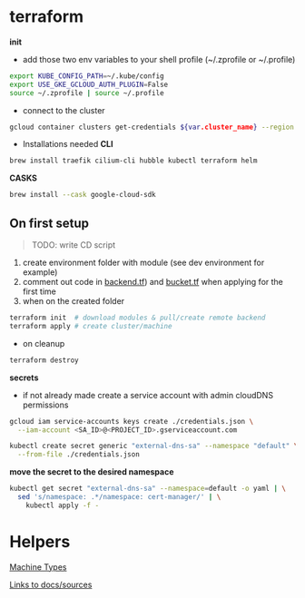 # terraform

**init**
* add those two env variables to your shell profile (~/.zprofile or ~/.profile)
```bash
export KUBE_CONFIG_PATH=~/.kube/config
export USE_GKE_GCLOUD_AUTH_PLUGIN=False
source ~/.zprofile | source ~/.profile
```

* connect to the cluster 
```bash
gcloud container clusters get-credentials ${var.cluster_name} --region ${var.region} --project ${var.project_id}
```

* Installations needed
**CLI**
```bash
brew install traefik cilium-cli hubble kubectl terraform helm
```
**CASKS**
```bash
brew install --cask google-cloud-sdk
```

## On first setup
>TODO: write CD script

1. create environment folder with module (see dev environment for example)
2. comment out code in [backend.tf](./environments/gke/dev/backend.tf)) and [bucket.tf](./modules/gke/bucket.tf) when applying for the first time
3. when on the created folder
```bash
terraform init  # download modules & pull/create remote backend
terraform apply # create cluster/machine
```
* on cleanup
```bash
terraform destroy
```

**secrets**
* if not already made create a service account with admin cloudDNS permissions
```bash
gcloud iam service-accounts keys create ./credentials.json \
  --iam-account <SA_ID>@<PROJECT_ID>.gserviceaccount.com
```
```bash
kubectl create secret generic "external-dns-sa" --namespace "default" \
  --from-file ./credentials.json
```
**move the secret to the desired namespace**
```bash
kubectl get secret "external-dns-sa" --namespace=default -o yaml | \
  sed 's/namespace: .*/namespace: cert-manager/' | \
    kubectl apply -f -
```

# Helpers

[Machine Types](./environments/README.md)

[Links to docs/sources](./BIBLIOGRAPHY.md)
